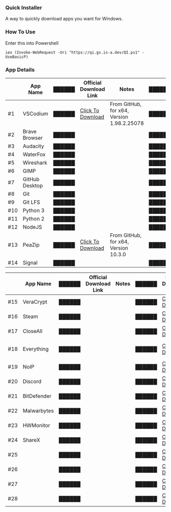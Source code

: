 ### Quick Installer
A way to quickly download apps you want for Windows.
 
### How To Use
Enter this into Powershell

    iex (Invoke-WebRequest -Uri "https://qi.gs.is-a.dev/QI.ps1" -UseBasicP)

### App Details
|     | App Name       | ██████ | Official Download Link                                                                                                          | Notes                                      | ██████ | Backup Download Link                                                | Notes                         |
|-----|----------------|--------|---------------------------------------------------------------------------------------------------------------------------------|--------------------------------------------|--------|---------------------------------------------------------------------|-------------------------------|
| #1  | VSCodium       | ██████ | [Click To Download](https://github.com/VSCodium/vscodium/releases/download/1.98.2.25078/VSCodiumUserSetup-x64-1.98.2.25078.exe) | From GitHub, for x64, Version 1.98.2.25078 | ██████ | [Click To Download](https://qi.gs.is-a.dev/Installers/VSCodium.exe) | For x64, Version 1.98.2.25078 |
| #2  | Brave Browser  | ██████ |                                                                                                                                 |                                            | ██████ |                                                                     |                               |
| #3  | Audacity       | ██████ |                                                                                                                                 |                                            | ██████ |                                                                     |                               |
| #4  | WaterFox       | ██████ |                                                                                                                                 |                                            | ██████ |                                                                     |                               |
| #5  | Wireshark      | ██████ |                                                                                                                                 |                                            | ██████ |                                                                     |                               |
| #6  | GIMP           | ██████ |                                                                                                                                 |                                            | ██████ |                                                                     |                               |
| #7  | GitHub Desktop | ██████ |                                                                                                                                 |                                            | ██████ |                                                                     |                               |
| #8  | Git            | ██████ |                                                                                                                                 |                                            | ██████ |                                                                     |                               |
| #9  | Git LFS        | ██████ |                                                                                                                                 |                                            | ██████ |                                                                     |                               |
| #10 | Python 3       | ██████ |                                                                                                                                 |                                            | ██████ |                                                                     |                               |
| #11 | Python 2       | ██████ |                                                                                                                                 |                                            | ██████ |                                                                     |                               |
| #12 | NodeJS         | ██████ |                                                                                                                                 |                                            | ██████ |                                                                     |                               |
| #13 | PeaZip         | ██████ | [Click To Download](https://github.com/peazip/PeaZip/releases/download/10.3.0/peazip-10.3.0.WIN64.exe)                          | From GitHub, for x64, Version 10.3.0       | ██████ | [Click To Download](https://qi.gs.is-a.dev/Installers/Peazip.exe)    | For x64, Version 10.3.0       |
| #14 | Signal         | ██████ |                                                                                                                                 |                                            | ██████ |                                                                     |                               |

|     | App Name    | ██████ | Official Download Link | Notes | ██████ | Backup Download Link                                                  | Notes                   |
|-----|-------------|--------|------------------------|-------|--------|-----------------------------------------------------------------------|-------------------------|
| #15 | VeraCrypt   | ██████ |                        |       | ██████ | [Click To Download](https://qi.gs.is-a.dev/Installers/VeraCrypt.exe)  | Version 1.26.20         |
| #16 | Steam       | ██████ |                        |       | ██████ | [Click To Download](https://qi.gs.is-a.dev/)                          |                         |
| #17 | CloseAll    | ██████ |                        |       | ██████ | [Click To Download](https://qi.gs.is-a.dev/Installers/CloseAll.exe)   | Version 2.0             |
| #18 | Everything  | ██████ |                        |       | ██████ | [Click To Download](https://qi.gs.is-a.dev/Installers/Everything.exe) | x86, Version 1.4.1.1026 |
| #19 | NoIP        | ██████ |                        |       | ██████ | [Click To Download](https://qi.gs.is-a.dev/Installers/NoIP.exe)       | Version 4.1.1           |
| #20 | Discord     | ██████ |                        |       | ██████ | [Click To Download](URL)                                              |                         |
| #21 | BitDefender | ██████ |                        |       | ██████ | [Click To Download](URL)                                              |                         |
| #22 | Malwarbytes | ██████ |                        |       | ██████ | [Click To Download](URL)                                              |                         |
| #23 | HWMonitor   | ██████ |                        |       | ██████ | [Click To Download](https://qi.gs.is-a.dev/Installers/HWMonitor.exe)  | Version 1.56            |
| #24 | ShareX      | ██████ |                        |       | ██████ | [Click To Download](https://qi.gs.is-a.dev/Installers/ShareX.exe)     | Version 17.0.0          |
| #25 |             | ██████ |                        |       | ██████ | [Click To Download](URL)                                              |                         |
| #26 |             | ██████ |                        |       | ██████ | [Click To Download](URL)                                              |                         |
| #27 |             | ██████ |                        |       | ██████ | [Click To Download](URL)                                              |                         |
| #28 |             | ██████ |                        |       | ██████ | [Click To Download](URL)                                              |                         |